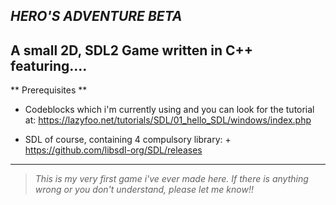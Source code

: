 **_HERO'S ADVENTURE BETA_**
---
A small 2D, SDL2 Game written in C++ featuring....
---
** Prerequisites **
- Codeblocks which i'm currently using and you can look for the tutorial at: https://lazyfoo.net/tutorials/SDL/01_hello_SDL/windows/index.php

- SDL of course, containing 4 compulsory library: + https://github.com/libsdl-org/SDL/releases


                                      
--- 
> _This is my very first game i've ever made here. If there is anything wrong or you don't understand, please let me know!!_

